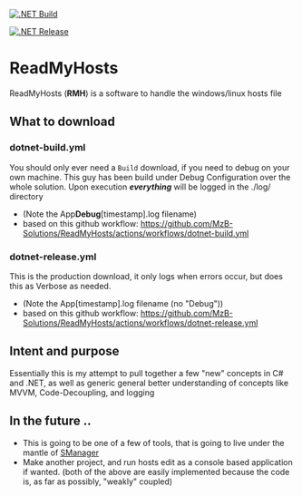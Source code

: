 [![.NET Build](https://github.com/MzB-Solutions/ReadMyHosts/actions/workflows/dotnet-build.yml/badge.svg)](https://github.com/MzB-Solutions/ReadMyHosts/actions/workflows/dotnet-build.yml)

[![.NET Release](https://github.com/MzB-Solutions/ReadMyHosts/actions/workflows/dotnet-release.yml/badge.svg)](https://github.com/MzB-Solutions/ReadMyHosts/actions/workflows/dotnet-release.yml)

# ReadMyHosts
ReadMyHosts (**RMH**) is a software to handle the windows/linux hosts file

## What to download

### dotnet-build.yml

You should only ever need a `Build` download, if you need to debug on your own machine.
This guy has been build under Debug Configuration over the whole solution. Upon execution ***everything*** will be logged in the ./log/ directory
- (Note the App**Debug**[timestamp].log filename)
- based on this github workflow: https://github.com/MzB-Solutions/ReadMyHosts/actions/workflows/dotnet-build.yml

### dotnet-release.yml

This is the production download, it only logs when errors occur, but does this as Verbose as needed.
- (Note the App[timestamp].log filename (no "Debug"))
- based on this github workflow: https://github.com/MzB-Solutions/ReadMyHosts/actions/workflows/dotnet-release.yml

## Intent and purpose

Essentially this is my attempt to pull together a few "new" concepts in C# and .NET, as well as generic
general better understanding of concepts like MVVM, Code-Decoupling, and logging

## In the future ..

- This is going to be one of a few of tools, that is going to live under the mantle of [SManager](https://github.com/MzB-Solutions/SManager)
- Make another project, and run hosts edit as a console based application if wanted.
(both of the above are easily implemented because the code is, as far as possibly, "weakly" coupled)